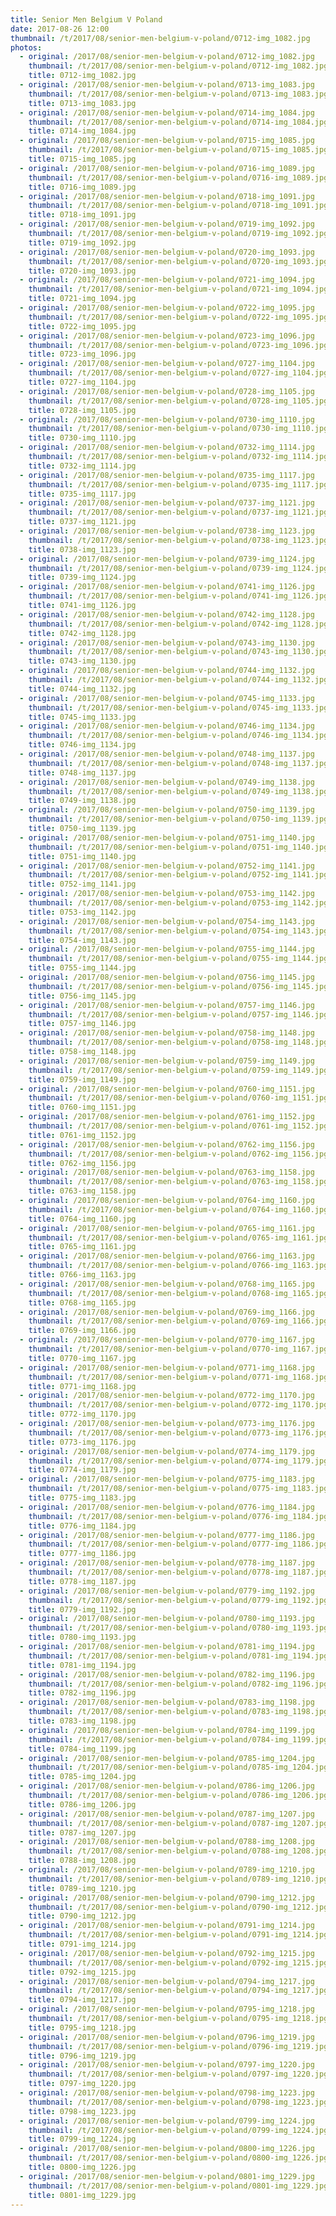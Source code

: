 ```yaml
---
title: Senior Men Belgium V Poland
date: 2017-08-26 12:00
thumbnail: /t/2017/08/senior-men-belgium-v-poland/0712-img_1082.jpg
photos:
  - original: /2017/08/senior-men-belgium-v-poland/0712-img_1082.jpg
    thumbnail: /t/2017/08/senior-men-belgium-v-poland/0712-img_1082.jpg
    title: 0712-img_1082.jpg
  - original: /2017/08/senior-men-belgium-v-poland/0713-img_1083.jpg
    thumbnail: /t/2017/08/senior-men-belgium-v-poland/0713-img_1083.jpg
    title: 0713-img_1083.jpg
  - original: /2017/08/senior-men-belgium-v-poland/0714-img_1084.jpg
    thumbnail: /t/2017/08/senior-men-belgium-v-poland/0714-img_1084.jpg
    title: 0714-img_1084.jpg
  - original: /2017/08/senior-men-belgium-v-poland/0715-img_1085.jpg
    thumbnail: /t/2017/08/senior-men-belgium-v-poland/0715-img_1085.jpg
    title: 0715-img_1085.jpg
  - original: /2017/08/senior-men-belgium-v-poland/0716-img_1089.jpg
    thumbnail: /t/2017/08/senior-men-belgium-v-poland/0716-img_1089.jpg
    title: 0716-img_1089.jpg
  - original: /2017/08/senior-men-belgium-v-poland/0718-img_1091.jpg
    thumbnail: /t/2017/08/senior-men-belgium-v-poland/0718-img_1091.jpg
    title: 0718-img_1091.jpg
  - original: /2017/08/senior-men-belgium-v-poland/0719-img_1092.jpg
    thumbnail: /t/2017/08/senior-men-belgium-v-poland/0719-img_1092.jpg
    title: 0719-img_1092.jpg
  - original: /2017/08/senior-men-belgium-v-poland/0720-img_1093.jpg
    thumbnail: /t/2017/08/senior-men-belgium-v-poland/0720-img_1093.jpg
    title: 0720-img_1093.jpg
  - original: /2017/08/senior-men-belgium-v-poland/0721-img_1094.jpg
    thumbnail: /t/2017/08/senior-men-belgium-v-poland/0721-img_1094.jpg
    title: 0721-img_1094.jpg
  - original: /2017/08/senior-men-belgium-v-poland/0722-img_1095.jpg
    thumbnail: /t/2017/08/senior-men-belgium-v-poland/0722-img_1095.jpg
    title: 0722-img_1095.jpg
  - original: /2017/08/senior-men-belgium-v-poland/0723-img_1096.jpg
    thumbnail: /t/2017/08/senior-men-belgium-v-poland/0723-img_1096.jpg
    title: 0723-img_1096.jpg
  - original: /2017/08/senior-men-belgium-v-poland/0727-img_1104.jpg
    thumbnail: /t/2017/08/senior-men-belgium-v-poland/0727-img_1104.jpg
    title: 0727-img_1104.jpg
  - original: /2017/08/senior-men-belgium-v-poland/0728-img_1105.jpg
    thumbnail: /t/2017/08/senior-men-belgium-v-poland/0728-img_1105.jpg
    title: 0728-img_1105.jpg
  - original: /2017/08/senior-men-belgium-v-poland/0730-img_1110.jpg
    thumbnail: /t/2017/08/senior-men-belgium-v-poland/0730-img_1110.jpg
    title: 0730-img_1110.jpg
  - original: /2017/08/senior-men-belgium-v-poland/0732-img_1114.jpg
    thumbnail: /t/2017/08/senior-men-belgium-v-poland/0732-img_1114.jpg
    title: 0732-img_1114.jpg
  - original: /2017/08/senior-men-belgium-v-poland/0735-img_1117.jpg
    thumbnail: /t/2017/08/senior-men-belgium-v-poland/0735-img_1117.jpg
    title: 0735-img_1117.jpg
  - original: /2017/08/senior-men-belgium-v-poland/0737-img_1121.jpg
    thumbnail: /t/2017/08/senior-men-belgium-v-poland/0737-img_1121.jpg
    title: 0737-img_1121.jpg
  - original: /2017/08/senior-men-belgium-v-poland/0738-img_1123.jpg
    thumbnail: /t/2017/08/senior-men-belgium-v-poland/0738-img_1123.jpg
    title: 0738-img_1123.jpg
  - original: /2017/08/senior-men-belgium-v-poland/0739-img_1124.jpg
    thumbnail: /t/2017/08/senior-men-belgium-v-poland/0739-img_1124.jpg
    title: 0739-img_1124.jpg
  - original: /2017/08/senior-men-belgium-v-poland/0741-img_1126.jpg
    thumbnail: /t/2017/08/senior-men-belgium-v-poland/0741-img_1126.jpg
    title: 0741-img_1126.jpg
  - original: /2017/08/senior-men-belgium-v-poland/0742-img_1128.jpg
    thumbnail: /t/2017/08/senior-men-belgium-v-poland/0742-img_1128.jpg
    title: 0742-img_1128.jpg
  - original: /2017/08/senior-men-belgium-v-poland/0743-img_1130.jpg
    thumbnail: /t/2017/08/senior-men-belgium-v-poland/0743-img_1130.jpg
    title: 0743-img_1130.jpg
  - original: /2017/08/senior-men-belgium-v-poland/0744-img_1132.jpg
    thumbnail: /t/2017/08/senior-men-belgium-v-poland/0744-img_1132.jpg
    title: 0744-img_1132.jpg
  - original: /2017/08/senior-men-belgium-v-poland/0745-img_1133.jpg
    thumbnail: /t/2017/08/senior-men-belgium-v-poland/0745-img_1133.jpg
    title: 0745-img_1133.jpg
  - original: /2017/08/senior-men-belgium-v-poland/0746-img_1134.jpg
    thumbnail: /t/2017/08/senior-men-belgium-v-poland/0746-img_1134.jpg
    title: 0746-img_1134.jpg
  - original: /2017/08/senior-men-belgium-v-poland/0748-img_1137.jpg
    thumbnail: /t/2017/08/senior-men-belgium-v-poland/0748-img_1137.jpg
    title: 0748-img_1137.jpg
  - original: /2017/08/senior-men-belgium-v-poland/0749-img_1138.jpg
    thumbnail: /t/2017/08/senior-men-belgium-v-poland/0749-img_1138.jpg
    title: 0749-img_1138.jpg
  - original: /2017/08/senior-men-belgium-v-poland/0750-img_1139.jpg
    thumbnail: /t/2017/08/senior-men-belgium-v-poland/0750-img_1139.jpg
    title: 0750-img_1139.jpg
  - original: /2017/08/senior-men-belgium-v-poland/0751-img_1140.jpg
    thumbnail: /t/2017/08/senior-men-belgium-v-poland/0751-img_1140.jpg
    title: 0751-img_1140.jpg
  - original: /2017/08/senior-men-belgium-v-poland/0752-img_1141.jpg
    thumbnail: /t/2017/08/senior-men-belgium-v-poland/0752-img_1141.jpg
    title: 0752-img_1141.jpg
  - original: /2017/08/senior-men-belgium-v-poland/0753-img_1142.jpg
    thumbnail: /t/2017/08/senior-men-belgium-v-poland/0753-img_1142.jpg
    title: 0753-img_1142.jpg
  - original: /2017/08/senior-men-belgium-v-poland/0754-img_1143.jpg
    thumbnail: /t/2017/08/senior-men-belgium-v-poland/0754-img_1143.jpg
    title: 0754-img_1143.jpg
  - original: /2017/08/senior-men-belgium-v-poland/0755-img_1144.jpg
    thumbnail: /t/2017/08/senior-men-belgium-v-poland/0755-img_1144.jpg
    title: 0755-img_1144.jpg
  - original: /2017/08/senior-men-belgium-v-poland/0756-img_1145.jpg
    thumbnail: /t/2017/08/senior-men-belgium-v-poland/0756-img_1145.jpg
    title: 0756-img_1145.jpg
  - original: /2017/08/senior-men-belgium-v-poland/0757-img_1146.jpg
    thumbnail: /t/2017/08/senior-men-belgium-v-poland/0757-img_1146.jpg
    title: 0757-img_1146.jpg
  - original: /2017/08/senior-men-belgium-v-poland/0758-img_1148.jpg
    thumbnail: /t/2017/08/senior-men-belgium-v-poland/0758-img_1148.jpg
    title: 0758-img_1148.jpg
  - original: /2017/08/senior-men-belgium-v-poland/0759-img_1149.jpg
    thumbnail: /t/2017/08/senior-men-belgium-v-poland/0759-img_1149.jpg
    title: 0759-img_1149.jpg
  - original: /2017/08/senior-men-belgium-v-poland/0760-img_1151.jpg
    thumbnail: /t/2017/08/senior-men-belgium-v-poland/0760-img_1151.jpg
    title: 0760-img_1151.jpg
  - original: /2017/08/senior-men-belgium-v-poland/0761-img_1152.jpg
    thumbnail: /t/2017/08/senior-men-belgium-v-poland/0761-img_1152.jpg
    title: 0761-img_1152.jpg
  - original: /2017/08/senior-men-belgium-v-poland/0762-img_1156.jpg
    thumbnail: /t/2017/08/senior-men-belgium-v-poland/0762-img_1156.jpg
    title: 0762-img_1156.jpg
  - original: /2017/08/senior-men-belgium-v-poland/0763-img_1158.jpg
    thumbnail: /t/2017/08/senior-men-belgium-v-poland/0763-img_1158.jpg
    title: 0763-img_1158.jpg
  - original: /2017/08/senior-men-belgium-v-poland/0764-img_1160.jpg
    thumbnail: /t/2017/08/senior-men-belgium-v-poland/0764-img_1160.jpg
    title: 0764-img_1160.jpg
  - original: /2017/08/senior-men-belgium-v-poland/0765-img_1161.jpg
    thumbnail: /t/2017/08/senior-men-belgium-v-poland/0765-img_1161.jpg
    title: 0765-img_1161.jpg
  - original: /2017/08/senior-men-belgium-v-poland/0766-img_1163.jpg
    thumbnail: /t/2017/08/senior-men-belgium-v-poland/0766-img_1163.jpg
    title: 0766-img_1163.jpg
  - original: /2017/08/senior-men-belgium-v-poland/0768-img_1165.jpg
    thumbnail: /t/2017/08/senior-men-belgium-v-poland/0768-img_1165.jpg
    title: 0768-img_1165.jpg
  - original: /2017/08/senior-men-belgium-v-poland/0769-img_1166.jpg
    thumbnail: /t/2017/08/senior-men-belgium-v-poland/0769-img_1166.jpg
    title: 0769-img_1166.jpg
  - original: /2017/08/senior-men-belgium-v-poland/0770-img_1167.jpg
    thumbnail: /t/2017/08/senior-men-belgium-v-poland/0770-img_1167.jpg
    title: 0770-img_1167.jpg
  - original: /2017/08/senior-men-belgium-v-poland/0771-img_1168.jpg
    thumbnail: /t/2017/08/senior-men-belgium-v-poland/0771-img_1168.jpg
    title: 0771-img_1168.jpg
  - original: /2017/08/senior-men-belgium-v-poland/0772-img_1170.jpg
    thumbnail: /t/2017/08/senior-men-belgium-v-poland/0772-img_1170.jpg
    title: 0772-img_1170.jpg
  - original: /2017/08/senior-men-belgium-v-poland/0773-img_1176.jpg
    thumbnail: /t/2017/08/senior-men-belgium-v-poland/0773-img_1176.jpg
    title: 0773-img_1176.jpg
  - original: /2017/08/senior-men-belgium-v-poland/0774-img_1179.jpg
    thumbnail: /t/2017/08/senior-men-belgium-v-poland/0774-img_1179.jpg
    title: 0774-img_1179.jpg
  - original: /2017/08/senior-men-belgium-v-poland/0775-img_1183.jpg
    thumbnail: /t/2017/08/senior-men-belgium-v-poland/0775-img_1183.jpg
    title: 0775-img_1183.jpg
  - original: /2017/08/senior-men-belgium-v-poland/0776-img_1184.jpg
    thumbnail: /t/2017/08/senior-men-belgium-v-poland/0776-img_1184.jpg
    title: 0776-img_1184.jpg
  - original: /2017/08/senior-men-belgium-v-poland/0777-img_1186.jpg
    thumbnail: /t/2017/08/senior-men-belgium-v-poland/0777-img_1186.jpg
    title: 0777-img_1186.jpg
  - original: /2017/08/senior-men-belgium-v-poland/0778-img_1187.jpg
    thumbnail: /t/2017/08/senior-men-belgium-v-poland/0778-img_1187.jpg
    title: 0778-img_1187.jpg
  - original: /2017/08/senior-men-belgium-v-poland/0779-img_1192.jpg
    thumbnail: /t/2017/08/senior-men-belgium-v-poland/0779-img_1192.jpg
    title: 0779-img_1192.jpg
  - original: /2017/08/senior-men-belgium-v-poland/0780-img_1193.jpg
    thumbnail: /t/2017/08/senior-men-belgium-v-poland/0780-img_1193.jpg
    title: 0780-img_1193.jpg
  - original: /2017/08/senior-men-belgium-v-poland/0781-img_1194.jpg
    thumbnail: /t/2017/08/senior-men-belgium-v-poland/0781-img_1194.jpg
    title: 0781-img_1194.jpg
  - original: /2017/08/senior-men-belgium-v-poland/0782-img_1196.jpg
    thumbnail: /t/2017/08/senior-men-belgium-v-poland/0782-img_1196.jpg
    title: 0782-img_1196.jpg
  - original: /2017/08/senior-men-belgium-v-poland/0783-img_1198.jpg
    thumbnail: /t/2017/08/senior-men-belgium-v-poland/0783-img_1198.jpg
    title: 0783-img_1198.jpg
  - original: /2017/08/senior-men-belgium-v-poland/0784-img_1199.jpg
    thumbnail: /t/2017/08/senior-men-belgium-v-poland/0784-img_1199.jpg
    title: 0784-img_1199.jpg
  - original: /2017/08/senior-men-belgium-v-poland/0785-img_1204.jpg
    thumbnail: /t/2017/08/senior-men-belgium-v-poland/0785-img_1204.jpg
    title: 0785-img_1204.jpg
  - original: /2017/08/senior-men-belgium-v-poland/0786-img_1206.jpg
    thumbnail: /t/2017/08/senior-men-belgium-v-poland/0786-img_1206.jpg
    title: 0786-img_1206.jpg
  - original: /2017/08/senior-men-belgium-v-poland/0787-img_1207.jpg
    thumbnail: /t/2017/08/senior-men-belgium-v-poland/0787-img_1207.jpg
    title: 0787-img_1207.jpg
  - original: /2017/08/senior-men-belgium-v-poland/0788-img_1208.jpg
    thumbnail: /t/2017/08/senior-men-belgium-v-poland/0788-img_1208.jpg
    title: 0788-img_1208.jpg
  - original: /2017/08/senior-men-belgium-v-poland/0789-img_1210.jpg
    thumbnail: /t/2017/08/senior-men-belgium-v-poland/0789-img_1210.jpg
    title: 0789-img_1210.jpg
  - original: /2017/08/senior-men-belgium-v-poland/0790-img_1212.jpg
    thumbnail: /t/2017/08/senior-men-belgium-v-poland/0790-img_1212.jpg
    title: 0790-img_1212.jpg
  - original: /2017/08/senior-men-belgium-v-poland/0791-img_1214.jpg
    thumbnail: /t/2017/08/senior-men-belgium-v-poland/0791-img_1214.jpg
    title: 0791-img_1214.jpg
  - original: /2017/08/senior-men-belgium-v-poland/0792-img_1215.jpg
    thumbnail: /t/2017/08/senior-men-belgium-v-poland/0792-img_1215.jpg
    title: 0792-img_1215.jpg
  - original: /2017/08/senior-men-belgium-v-poland/0794-img_1217.jpg
    thumbnail: /t/2017/08/senior-men-belgium-v-poland/0794-img_1217.jpg
    title: 0794-img_1217.jpg
  - original: /2017/08/senior-men-belgium-v-poland/0795-img_1218.jpg
    thumbnail: /t/2017/08/senior-men-belgium-v-poland/0795-img_1218.jpg
    title: 0795-img_1218.jpg
  - original: /2017/08/senior-men-belgium-v-poland/0796-img_1219.jpg
    thumbnail: /t/2017/08/senior-men-belgium-v-poland/0796-img_1219.jpg
    title: 0796-img_1219.jpg
  - original: /2017/08/senior-men-belgium-v-poland/0797-img_1220.jpg
    thumbnail: /t/2017/08/senior-men-belgium-v-poland/0797-img_1220.jpg
    title: 0797-img_1220.jpg
  - original: /2017/08/senior-men-belgium-v-poland/0798-img_1223.jpg
    thumbnail: /t/2017/08/senior-men-belgium-v-poland/0798-img_1223.jpg
    title: 0798-img_1223.jpg
  - original: /2017/08/senior-men-belgium-v-poland/0799-img_1224.jpg
    thumbnail: /t/2017/08/senior-men-belgium-v-poland/0799-img_1224.jpg
    title: 0799-img_1224.jpg
  - original: /2017/08/senior-men-belgium-v-poland/0800-img_1226.jpg
    thumbnail: /t/2017/08/senior-men-belgium-v-poland/0800-img_1226.jpg
    title: 0800-img_1226.jpg
  - original: /2017/08/senior-men-belgium-v-poland/0801-img_1229.jpg
    thumbnail: /t/2017/08/senior-men-belgium-v-poland/0801-img_1229.jpg
    title: 0801-img_1229.jpg
---
```

